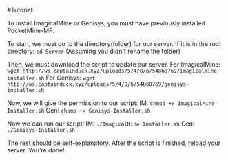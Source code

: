 #Tutorial:

To install ImagicalMine or Genisys, you must have previously installed PocketMine-MP. 

To start, we must go to the directory(folder) for our server. If it is in the root directory: ```cd Server``` (Assuming you didn't rename the folder)

Then, we must download the script to update our server.
For ImagicalMine: ```wget http://ws.captainduck.xyz/uploads/5/4/8/6/54868769/imagicalmine-installer.sh```
For Genisys: ```wget http://ws.captainduck.xyz/uploads/5/4/8/6/54868769/genisys-installer.sh```

Now, we will give the permission to our script:
IM: ```chmod +x ImagicalMine-Installer.sh```
Gen: ```chomp +x Genisys-Installer.sh```

Now we can run our script!
IM: ```./ImagicalMine-Installer.sh```
Gen: ```./Genisys-Installer.sh```

The rest should be self-explanatory. After the script is finished, reload your server. You're done!
